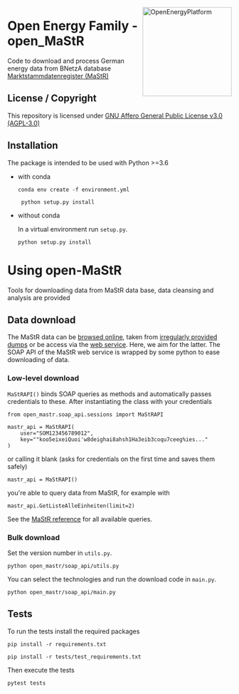 ﻿<a href="https://openenergyplatform.org"><img align="right" width="200" height="200" src="https://avatars2.githubusercontent.com/u/37101913?s=400&u=9b593cfdb6048a05ea6e72d333169a65e7c922be&v=4" alt="OpenEnergyPlatform"></a>

# Open Energy Family - open_MaStR

Code to download and process German energy data from BNetzA database [Marktstammdatenregister (MaStR)](https://www.marktstammdatenregister.de/MaStR)

## License / Copyright

This repository is licensed under [GNU Affero General Public License v3.0 (AGPL-3.0)](https://www.gnu.org/licenses/agpl-3.0.en.html)

## Installation

The package is intended to be used with Python >=3.6

- with conda

    ```
    conda env create -f environment.yml
   ```
   
   ```
    python setup.py install
   ```

- without conda

    In a virtual environment run `setup.py`.

    ```
    python setup.py install
   ```

# Using open-MaStR

Tools for downloading data from MaStR data base, data cleansing and analysis are provided

## Data download

The MaStR data can be [browsed online](https://www.marktstammdatenregister.de/MaStR), 
taken from [irregularly provided dumps](https://www.bundesnetzagentur.de/DE/Sachgebiete/ElektrizitaetundGas/Unternehmen_Institutionen/DatenaustauschundMonitoring/Marktstammdatenregister/MaStR_node.html) 
or be access via the [web service](https://www.marktstammdatenregister.de/MaStRHilfe/subpages/webdienst.html).
Here, we aim for the latter. The SOAP API of the MaStR web service is wrapped by some python to ease downloading of data.

### Low-level download

`MaStRAPI()` binds SOAP queries as methods and automatically passes credentials to these. After 
instantiating the class with your credentials 

    from open_mastr.soap_api.sessions import MaStRAPI
    
    mastr_api = MaStRAPI(
        user="SOM123456789012",
        key=""koo5eixeiQuoi'w8deighai8ahsh1Ha3eib3coqu7ceeg%ies..."
    )

or calling it blank (asks for credentials on the first time and saves them safely)

    mastr_api = MaStRAPI() 

you're able to query data from MaStR, for example with

    mastr_api.GetListeAlleEinheiten(limit=2)
    
See the [MaStR reference](https://www.marktstammdatenregister.de/MaStRHilfe/files/webdienst/Funktionen_MaStR_Webdienste_V1.2.26.html) for all available queries.

### Bulk download

Set the version number in `utils.py`.

```
python open_mastr/soap_api/utils.py
```

You can select the technologies and run the download code in `main.py`.

```
python open_mastr/soap_api/main.py
```

## Tests

To run the tests install the required packages

```
pip install -r requirements.txt

pip install -r tests/test_requirements.txt
```
Then execute the tests

```
pytest tests
```
